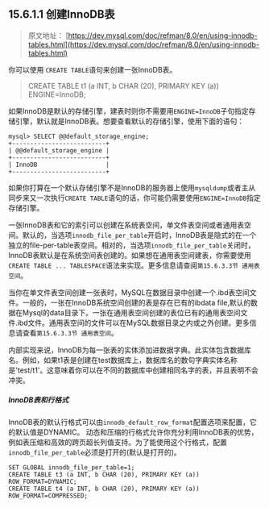 ## 15.6.1.1 创建InnoDB表

> 原文地址： [https://dev.mysql.com/doc/refman/8.0/en/using-innodb-tables.html](https://dev.mysql.com/doc/refman/8.0/en/using-innodb-tables.html)

你可以使用 `CREATE TABLE`语句来创建一张InnoDB表。

> CREATE TABLE t1 (a INT, b CHAR (20), PRIMARY KEY (a)) ENGINE=InnoDB;

如果InnoDB是默认的存储引擎，建表时则你不需要用`ENGINE=InnoDB`子句指定存储引擎，默认就是InnoDB表。想要查看默认的存储引擎，使用下面的语句：

```
mysql> SELECT @@default_storage_engine;
+--------------------------+
| @@default_storage_engine |
+--------------------------+
| InnoDB                   |
+--------------------------+
```

如果你打算在一个默认存储引擎不是InnoDB的服务器上使用`mysqldump`或者主从同步来又一次执行`CREATE TABLE`语句的话，你可能仍需要使用`ENGINE=InnoDB`指定存储引擎。

一张InnoDB表和它的索引可以创建在系统表空间，单文件表空间或者通用表空间。默认的，当选项`innodb_file_per_table`开启时，InnoDB表是隐式的在一个独立的file-per-table表空间。相对的，当选项`innodb_file_per_table`关闭时，InnoDB表默认是在系统空间表创建的。如果想在通用表空间建表，你需要使用`CREATE TABLE ... TABLESPACE`语法来实现。更多信息请查阅`第15.6.3.3节 通用表空间`。

当你在单文件表空间创建一张表时，MySQL在数据目录中创建一个.ibd表空间文件。一般的，一张在InnoDB系统空间创建的表是存在已有的ibdata file,默认的数据在Mysql的data目录下。一张在通用表空间创建的表位已有的通用表空间文件.ibd文件。通用表空间的文件可以在MySQL数据目录之内或之外创建。更多信息请查看`第15.6.3.3节 通用表空间`。

内部实现来说，InnoDB为每一张表的实体添加进数据字典。此实体包含数据库名。例如，如果t1表是创建在test数据库上，数据库名的数句字典实体名称是'test/t1'。这意味着你可以在不同的数据库中创建相同名字的表，并且表明不会冲突。

##### InnoDB表和行格式

InnoDB表的默认行格式可以由`innodb_default_row_format`配置选项来配置，它的默认值是DYNAMIC。 动态和压缩的行格式允许你充分利用InnoDB表的优势，例如表压缩和高效的跨页超长列值支持。为了能使用这个行格式，配置`innodb_file_per_table`必须是打开的(默认是打开的)。

```
SET GLOBAL innodb_file_per_table=1;
CREATE TABLE t3 (a INT, b CHAR (20), PRIMARY KEY (a)) ROW_FORMAT=DYNAMIC;
CREATE TABLE t4 (a INT, b CHAR (20), PRIMARY KEY (a)) ROW_FORMAT=COMPRESSED;
```
